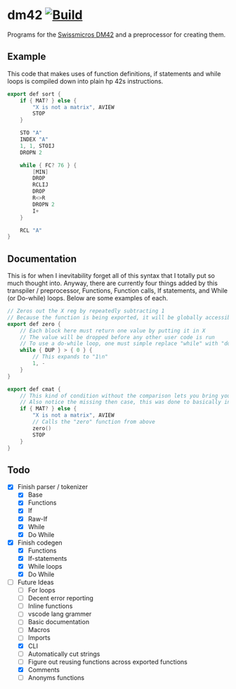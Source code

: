 # dm42 [![Build](https://github.com/Basicprogrammer10/dm42/actions/workflows/rust.yml/badge.svg)](https://github.com/Basicprogrammer10/dm42/actions/workflows/rust.yml)

Programs for the [Swissmicros DM42](https://www.swissmicros.com/product/dm42) and a preprocessor for creating them.

## Example

This code that makes uses of function definitions, if statements and while loops is compiled down into plain hp 42s instructions.

```cpp
export def sort {
    if { MAT? } else {
        "X is not a matrix", AVIEW
        STOP
    }

    STO "A"
    INDEX "A"
    1, 1, STOIJ
    DROPN 2

    while { FC? 76 } {
        [MIN]
        DROP
        RCLIJ
        DROP
        R<>R
        DROPN 2
        I+
    }

    RCL "A"
}
```

## Documentation

This is for when I inevitability forget all of this syntax that I totally put so much thought into.
Anyway, there are currently four things added by this transpiler / preprocessor, Functions, Function calls, If statements, and While (or Do-while) loops.
Below are some examples of each.

```cpp
// Zeros out the X reg by repeatedly subtracting 1
// Because the function is being exported, it will be globally accessibly (in the EXQ menu)
export def zero {
    // Each block here must return one value by putting it in X
    // The value will be dropped before any other user code is run
    // To use a do-while loop, one must simple replace "while" with "do while"
    while { DUP } > { 0 } {
        // This expands to "1\n"
        1, -
    }
}

export def cmat {
    // This kind of condition without the comparison lets you bring your own instruction to selectively execute the following instruction
    // Also notice the missing then case, this was done to basically invert the result of MAT?
    if { MAT? } else {
        "X is not a matrix", AVIEW
        // Calls the "zero" function from above
        zero()
        STOP
    }
}
```

## Todo

- [x] Finish parser / tokenizer
  - [x] Base
  - [x] Functions
  - [x] If
  - [x] Raw-If
  - [x] While
  - [x] Do While
- [x] Finish codegen
  - [x] Functions
  - [x] If-statements
  - [x] While loops
  - [x] Do While
- [ ] Future Ideas
  - [ ] For loops
  - [ ] Decent error reporting
  - [ ] Inline functions
  - [ ] vscode lang grammer
  - [ ] Basic documentation
  - [ ] Macros
  - [ ] Imports
  - [x] CLI
  - [ ] Automatically cut strings
  - [ ] Figure out reusing functions across exported functions
  - [x] Comments
  - [ ] Anonyms functions
